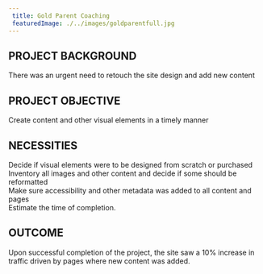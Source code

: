 ```yaml
---
 title: Gold Parent Coaching
 featuredImage: ./../images/goldparentfull.jpg
---
```

## PROJECT BACKGROUND
There was an urgent need to retouch the site design and add new content

## PROJECT OBJECTIVE
Create content and other visual elements in a timely manner

## NECESSITIES
Decide if visual elements were to be designed from scratch or purchased<br />
Inventory all images and other content and decide if some should be reformatted<br />
Make sure accessibility and other metadata was added to all content and pages<br />
Estimate the time of completion.
<br />
## OUTCOME
Upon successful completion of the project, the site saw a 10% increase in traffic driven by pages where new content was added.